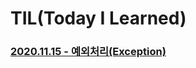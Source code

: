 # TIL(Today I Learned)
### [2020.11.15 - 예외처리(Exception)](https://www.notion.so/exception-handling-df5947e768364115ac355ded38c9b90e)